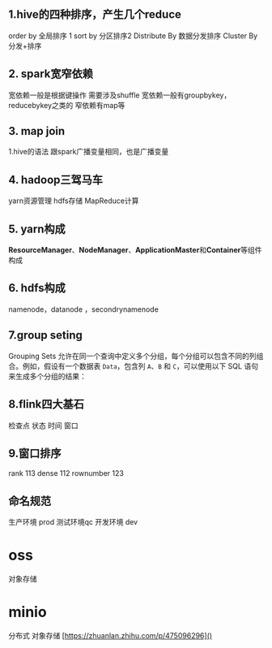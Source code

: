 ## 1.hive的四种排序，产生几个reduce
order by 全局排序 1
sort by 分区排序2 
Distribute By 数据分发排序
Cluster By 分发+排序
## 2. spark宽窄依赖
宽依赖一般是根据键操作 需要涉及shuffle
宽依赖一般有groupbykey，reducebykey之类的
窄依赖有map等


## 3. map join
1.hive的语法 跟spark广播变量相同，也是广播变量

## 4. hadoop三驾马车
yarn资源管理
hdfs存储 
MapReduce计算
## 5. yarn构成
**ResourceManager**、**NodeManager**、**ApplicationMaster**和**Container**等组件构成
## 6. hdfs构成
namenode，datanode ，secondrynamenode
## 7.group seting
Grouping Sets 允许在同一个查询中定义多个分组，每个分组可以包含不同的列组合。例如，假设有一个数据表 `Data`，包含列 `A`、`B` 和 `C`，可以使用以下 SQL 语句来生成多个分组的结果：
## 8.flink四大基石
检查点 
状态
时间
窗口
## 9.窗口排序
rank 113
dense 112
rownumber 123

## 命名规范
生产环境 prod
测试环境qc
开发环境 dev
# oss
对象存储
# minio
分布式 对象存储
[https://zhuanlan.zhihu.com/p/475096296]()






